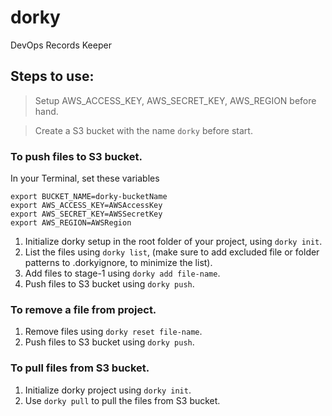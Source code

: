 # dorky
DevOps Records Keeper

## Steps to use:

> Setup AWS_ACCESS_KEY, AWS_SECRET_KEY, AWS_REGION before hand.

> Create a S3 bucket with the name `dorky` before start.

### To push files to S3 bucket.
In your Terminal, set these variables
```
export BUCKET_NAME=dorky-bucketName 
export AWS_ACCESS_KEY=AWSAccessKey   
export AWS_SECRET_KEY=AWSSecretKey
export AWS_REGION=AWSRegion 
```
1. Initialize dorky setup in the root folder of your project, using `dorky init`.
2. List the files using `dorky list`, (make sure to add excluded file or folder patterns to .dorkyignore, to minimize the list).
3. Add files to stage-1 using `dorky add file-name`.
4. Push files to S3 bucket using `dorky push`.

### To remove a file from project.
1. Remove files using `dorky reset file-name`.
2. Push files to S3 bucket using `dorky push`.

### To pull files from S3 bucket.
1. Initialize dorky project using `dorky init`.
2. Use `dorky pull` to pull the files from S3 bucket.

